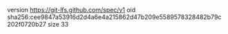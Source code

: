 version https://git-lfs.github.com/spec/v1
oid sha256:cee9847a53916d2d4a6e4a215862d47b209e5589578328482b79c202f0720b27
size 33
